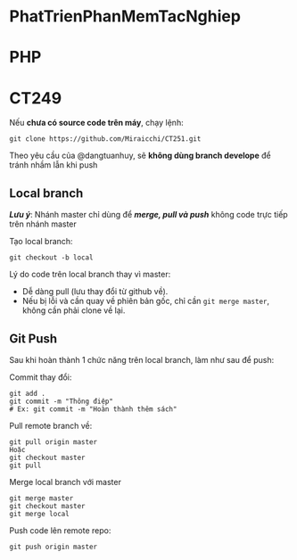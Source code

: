 # PhatTrienPhanMemTacNghiep
# PHP
# CT249

Nếu **chưa có source code trên máy**, chạy lệnh:

`git clone https://github.com/Miraicchi/CT251.git`

Theo yêu cầu của @dangtuanhuy, sẽ **không dùng branch develope** để tránh nhầm lẫn khi push
## Local branch

***Lưu ý***: Nhánh master chỉ dùng để ***merge, pull và push*** không code trực tiếp trên nhánh master

Tạo local branch:

`git checkout -b local`

Lý do code trên local branch thay vì master:

+ Dễ dàng pull (lưu thay đổi từ github về).
+ Nếu bị lỗi và cần quay về phiên bản gốc, chỉ cần `git merge master`, không cần phải clone về lại.

## Git Push

Sau khi hoàn thành 1 chức năng trên local branch, làm như sau để push:

Commit thay đổi:
```
git add .
git commit -m "Thông điệp" 
# Ex: git commit -m "Hoàn thành thêm sách"
```

Pull remote branch về:
```
git pull origin master
Hoặc
git checkout master
git pull
```

Merge local branch với master
```
git merge master
git checkout master
git merge local
```

Push code lên remote repo:
```
git push origin master
```